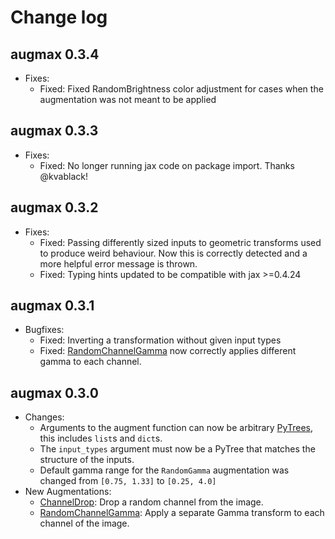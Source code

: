 # Change log

## augmax 0.3.4
* Fixes:
  * Fixed: Fixed RandomBrightness color adjustment for cases when the augmentation was not meant to be applied

## augmax 0.3.3
* Fixes:
  * Fixed: No longer running jax code on package import. Thanks @kvablack!

## augmax 0.3.2
* Fixes:
  * Fixed: Passing differently sized inputs to geometric transforms used to produce weird behaviour. Now this is correctly detected and a more helpful error message is thrown.
  * Fixed: Typing hints updated to be compatible with jax >=0.4.24


## augmax 0.3.1
* Bugfixes:
  * Fixed: Inverting a transformation without given input types
  * Fixed: [RandomChannelGamma](https://augmax.readthedocs.io/en/latest/augmentations/colorspace.html#augmax.RandomChannelGamma) now correctly applies different gamma to each channel.


## augmax 0.3.0
* Changes:
  * Arguments to the augment function can now be arbitrary [PyTrees](https://jax.readthedocs.io/en/latest/pytrees.html), this includes `list`s and `dict`s.
  * The `input_types` argument must now be a PyTree that matches the structure of the inputs.
  * Default gamma range for the `RandomGamma` augmentation was changed from `[0.75, 1.33]` to `[0.25, 4.0]`
* New Augmentations:
  * [ChannelDrop](https://augmax.readthedocs.io/en/latest/augmentations/colorspace.html#augmax.ChannelDrop): Drop a random channel from the image.
  * [RandomChannelGamma](https://augmax.readthedocs.io/en/latest/augmentations/colorspace.html#augmax.RandomChannelGamma): Apply a separate Gamma transform to each channel of the image.

